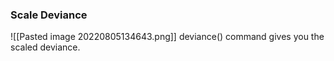 ### Scale Deviance
![[Pasted image 20220805134643.png]]
deviance() command gives you the scaled deviance.